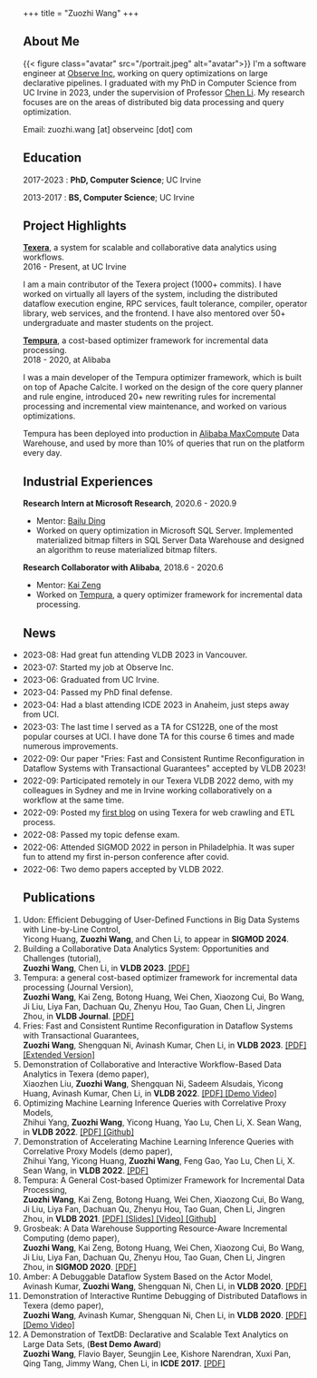 +++
title = "Zuozhi Wang"
+++

## About Me

{{< figure class="avatar" src="/portrait.jpeg" alt="avatar">}}
I'm a software engineer at [Observe Inc](https://www.observeinc.com/), working on query optimizations on large declarative pipelines. I graduated with my PhD in Computer Science from UC Irvine in 2023, under the supervision of Professor [Chen Li](https://chenli.ics.uci.edu). My research focuses are on the areas of distributed big data processing and query optimization.

Email:  zuozhi.wang  [at]  observeinc  [dot]  com

## Education
2017-2023
:   **PhD, Computer Science**; UC Irvine

2013-2017
:   **BS, Computer Science**; UC Irvine

## Project Highlights

**[Texera](https://github.com/Texera/texera)**, a system for scalable and collaborative data analytics using workflows.  
2016 - Present, at UC Irvine  

I am a main contributor of the Texera project (1000+ commits). 
I have worked on virtually all layers of the system, including the distributed dataflow execution engine, RPC services, fault tolerance, compiler, operator library, web services, and the frontend. I have also mentored over 50+ undergraduate and master students on the project.

**[Tempura](https://github.com/alibaba/cost-based-incremental-optimizer)**, a cost-based optimizer framework for incremental data processing.   
2018 - 2020, at Alibaba  

I was a main developer of the Tempura optimizer framework, which is built on top of Apache Calcite. I worked on the design of the core query planner and rule engine, introduced 20+ new rewriting rules for incremental processing and incremental view maintenance, and worked on various optimizations. 

Tempura has been deployed into production in [Alibaba MaxCompute](https://www.alibabacloud.com/product/maxcompute) Data Warehouse, and used by more than 10% of queries that run on the platform every day.


## Industrial Experiences

**Research Intern at Microsoft Research**, 2020.6 - 2020.9
<!-- Research Intern in the [Data Management, Exploration and Mining (DMX)](https://www.microsoft.com/en-us/research/group/data-management-exploration-and-mining-dmx/) group. -->
- Mentor: [Bailu Ding](https://www.microsoft.com/en-us/research/people/badin/)
- Worked on query optimization in Microsoft SQL Server. Implemented materialized bitmap filters in SQL Server Data Warehouse and designed an algorithm to reuse materialized bitmap filters.

**Research Collaborator with Alibaba**,  2018.6 - 2020.6
<!-- Research Collaborator in the Data Analytics and Intelligence Lab (DAIL). -->
- Mentor: [Kai Zeng](https://kai-zeng.github.io/)
- Worked on [Tempura](https://github.com/alibaba/cost-based-incremental-optimizer), a query optimizer framework for incremental data processing.



## News
<style>
  .news ul {
    padding-left: 0px !important;
  }
  .news ul li {
    margin-bottom: 5px;
  }
</style>

<div class="news" markdown=1>

- 2023-08: Had great fun attending VLDB 2023 in Vancouver.
- 2023-07: Started my job at Observe Inc.
- 2023-06: Graduated from UC Irvine.
- 2023-04: Passed my PhD final defense.
- 2023-04: Had a blast attending ICDE 2023 in Anaheim, just steps away from UCI.
- 2023-03: The last time I served as a TA for CS122B, one of the most popular courses at UCI. I have done TA for this course 6 times and made numerous improvements. 
- 2022-09: Our paper "Fries: Fast and Consistent Runtime Reconfiguration in Dataflow Systems with Transactional Guarantees" accepted by VLDB 2023!
- 2022-09: Participated remotely in our Texera VLDB 2022 demo, with my colleagues in Sydney and me in Irvine working collaboratively on a workflow at the same time.
- 2022-09: Posted my [first blog](https://texera.github.io/blog/data-crawling-using-texera-with-python-user-defined-functions/) on using Texera for web crawling and ETL process.
- 2022-08: Passed my topic defense exam.
- 2022-06: Attended SIGMOD 2022 in person in Philadelphia. It was super fun to attend my first in-person conference after covid.
- 2022-06: Two demo papers accepted by VLDB 2022.

</div>

## Publications
<style>
  .publications ol {
    padding-left: 0px !important;
    border-spacing: 0 5px;
    border-collapse: separate;
  }
</style>

<div class="publications">

1. Udon: Efficient Debugging of User-Defined Functions in Big Data Systems with Line-by-Line Control,   
Yicong Huang, **Zuozhi Wang**, and Chen Li, to appear in **SIGMOD 2024**.
1. Building a Collaborative Data Analytics System: Opportunities and Challenges (tutorial),   
**Zuozhi Wang**, Chen Li, in **VLDB 2023**. [ [PDF] ](https://www.vldb.org/pvldb/vol16/p3898-wang.pdf)
1. Tempura: a general cost-based optimizer framework for incremental data processing (Journal Version),   
**Zuozhi Wang**, Kai Zeng, Botong Huang, Wei Chen, Xiaozong Cui, Bo Wang, Ji Liu, Liya Fan, Dachuan Qu, Zhenyu Hou, Tao Guan, Chen Li, Jingren Zhou, in **VLDB Journal**. [ [PDF] ](https://link.springer.com/article/10.1007/s00778-023-00785-1)
1. Fries: Fast and Consistent Runtime Reconfiguration in Dataflow Systems with Transactional Guarantees,   
**Zuozhi Wang**, Shengquan Ni, Avinash Kumar, Chen Li, in **VLDB 2023**.   [ [PDF] ](https://www.vldb.org/pvldb/vol16/p256-wang.pdf) [ [Extended Version] ](https://arxiv.org/pdf/2210.10306.pdf)
1. Demonstration of Collaborative and Interactive Workflow-Based Data Analytics in Texera (demo paper),   
Xiaozhen Liu, **Zuozhi Wang**, Shengquan Ni, Sadeem Alsudais, Yicong Huang, Avinash Kumar, Chen Li, in **VLDB 2022**. [ [PDF] ](https://www.vldb.org/pvldb/vol15/p3738-liu.pdf) [ [Demo Video] ](https://youtu.be/2gfPUZNsoBs)
1. Optimizing Machine Learning Inference Queries with Correlative Proxy Models,   
Zhihui Yang, **Zuozhi Wang**, Yicong Huang, Yao Lu, Chen Li, X. Sean Wang, in **VLDB 2022**. [ [PDF] ](https://arxiv.org/pdf/2201.00309.pdf) [ [Github] ](https://github.com/ZhihuiYangCS/CorrProxies)
1. Demonstration of Accelerating Machine Learning Inference Queries with Correlative Proxy Models (demo paper),   
Zhihui Yang, Yicong Huang, **Zuozhi Wang**, Feng Gao, Yao Lu, Chen Li, X. Sean Wang, in **VLDB 2022**. [ [PDF] ](https://www.vldb.org/pvldb/vol15/p3734-yang.pdf)
1. Tempura: A General Cost-based Optimizer Framework for Incremental Data Processing,   
**Zuozhi Wang**, Kai Zeng, Botong Huang, Wei Chen, Xiaozong Cui, Bo Wang, Ji Liu, Liya Fan, Dachuan Qu, Zhenyu Hou, Tao Guan, Chen Li, Jingren Zhou, in **VLDB 2021**. [ [PDF] ](http://vldb.org/pvldb/vol14/p14-wang.pdf) [ [Slides] ](https://www.slideshare.net/ZuozhiWang/tempura-a-general-costbased-optimizer-framework-for-incremental-data-processing) [ [Video] ](https://www.youtube.com/watch?v=VxPSsRD5afU) [ [Github] ](https://github.com/alibaba/cost-based-incremental-optimizer)
1. Grosbeak: A Data Warehouse Supporting Resource-Aware Incremental Computing (demo paper),   
**Zuozhi Wang**, Kai Zeng, Botong Huang, Wei Chen, Xiaozong Cui, Bo Wang, Ji Liu, Liya Fan, Dachuan Qu, Zhenyu Hou, Tao Guan, Chen Li, Jingren Zhou, in **SIGMOD 2020**. [ [PDF] ](https://dl.acm.org/doi/pdf/10.1145/3318464.3384708)
1. Amber: A Debuggable Dataflow System Based on the Actor Model,   
Avinash Kumar, **Zuozhi Wang**, Shengquan Ni, Chen Li, in **VLDB 2020**. [ [PDF] ](https://vldb.org/pvldb/vol13/p740-kumar.pdf)
1. Demonstration of Interactive Runtime Debugging of Distributed Dataflows in Texera (demo paper),   
**Zuozhi Wang**, Avinash Kumar, Shengquan Ni, Chen Li, in **VLDB 2020**. [ [PDF] ](http://www.vldb.org/pvldb/vol13/p2953-wang.pdf) [ [Demo Video] ](https://youtu.be/SP-XiDADbw0)
1. A Demonstration of TextDB: Declarative and Scalable Text Analytics on Large Data Sets, (**Best Demo Award**)   
**Zuozhi Wang**, Flavio Bayer, Seungjin Lee, Kishore Narendran, Xuxi Pan, Qing Tang, Jimmy Wang, Chen Li, in **ICDE 2017**. [ [PDF]     ](https://chenli.ics.uci.edu/files/icde2017-textdb-demo.pdf) 

</div>

<!-- ## References

* Foo Bar: Head of Department, Placeholder Names, Lorem
* John Doe: Associate Professor, Department of Computer Science, Ipsum

[^1]: This is the first footnote.
[^2]: This is the second footnote. -->
